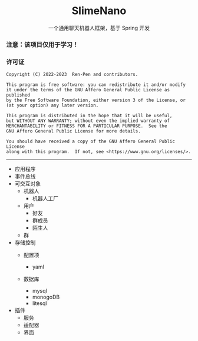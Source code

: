 <h1 align="center">SlimeNano</h1>

<p align="center">一个通用聊天机器人框架，基于 Spring 开发</p>

### 注意：该项目仅用于学习！


### 许可证


    Copyright (C) 2022-2023  Ren-Pen and contributors.

    This program is free software: you can redistribute it and/or modify
    it under the terms of the GNU Affero General Public License as published
    by the Free Software Foundation, either version 3 of the License, or
    (at your option) any later version.

    This program is distributed in the hope that it will be useful,
    but WITHOUT ANY WARRANTY; without even the implied warranty of
    MERCHANTABILITY or FITNESS FOR A PARTICULAR PURPOSE.  See the
    GNU Affero General Public License for more details.

    You should have received a copy of the GNU Affero General Public License
    along with this program.  If not, see <https://www.gnu.org/licenses/>.

---

- 应用程序
- 事件总线
- 可交互对象
  - 机器人
    - 机器人工厂
  - 用户
    - 好友
    - 群成员
    - 陌生人
  - 群
- 存储控制
  - 配置项
    - yaml

  - 数据库
    - mysql
    - monogoDB
    - litesql
- 插件
  - 服务
  - 适配器
  - 界面
